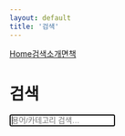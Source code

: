 ```yaml
---
layout: default
title: '검색'
---
```


<html data-baseurl="{{ site.baseurl }}"></html>
<link rel="stylesheet" href="{{ site.baseurl }}/assets/style.css">
<div class="nav"><a href="{{ site.baseurl }}/">Home</a><a href="{{ site.baseurl }}/search.html">검색</a><a href="{{ site.baseurl }}/about.html">소개</a><a href="{{ site.baseurl }}/disclaimer.html">면책</a></div>

# 검색
<div class="searchbar">
  <input id="q" placeholder="용어/카테고리 검색…" autofocus>
</div>
<div id="results"></div>
<script src="{{ site.baseurl }}/assets/search.js"></script>
